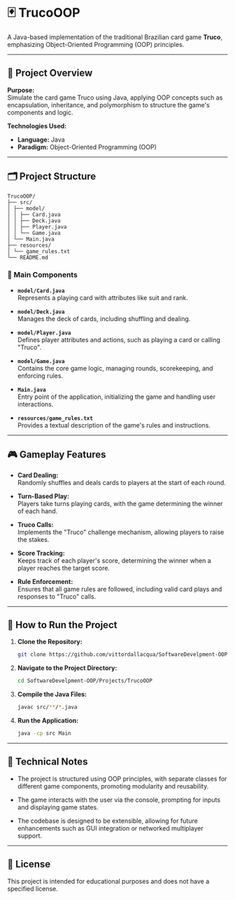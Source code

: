 # 🃏 TrucoOOP

A Java-based implementation of the traditional Brazilian card game **Truco**, emphasizing Object-Oriented Programming (OOP) principles.

---

## 🧩 Project Overview

**Purpose:**  
Simulate the card game Truco using Java, applying OOP concepts such as encapsulation, inheritance, and polymorphism to structure the game's components and logic.

**Technologies Used:**
- **Language:** Java
- **Paradigm:** Object-Oriented Programming (OOP)

---

## 🗂️ Project Structure

```
TrucoOOP/
├── src/
│ ├── model/
│ │ ├── Card.java
│ │ ├── Deck.java
│ │ ├── Player.java
│ │ └── Game.java
│ └── Main.java
├── resources/
│ └── game_rules.txt
└── README.md
```

### 💠 Main Components

- **`model/Card.java`**  
  Represents a playing card with attributes like suit and rank.

- **`model/Deck.java`**  
  Manages the deck of cards, including shuffling and dealing.

- **`model/Player.java`**  
  Defines player attributes and actions, such as playing a card or calling "Truco".

- **`model/Game.java`**  
  Contains the core game logic, managing rounds, scorekeeping, and enforcing rules.

- **`Main.java`**  
  Entry point of the application, initializing the game and handling user interactions.

- **`resources/game_rules.txt`**  
  Provides a textual description of the game's rules and instructions.

---

## 🎮 Gameplay Features

- **Card Dealing:**  
  Randomly shuffles and deals cards to players at the start of each round.

- **Turn-Based Play:**  
  Players take turns playing cards, with the game determining the winner of each hand.

- **Truco Calls:**  
  Implements the "Truco" challenge mechanism, allowing players to raise the stakes.

- **Score Tracking:**  
  Keeps track of each player's score, determining the winner when a player reaches the target score.

- **Rule Enforcement:**  
  Ensures that all game rules are followed, including valid card plays and responses to "Truco" calls.

---

## 🧪 How to Run the Project

1. **Clone the Repository:**
   ```bash
   git clone https://github.com/vittordallacqua/SoftwareDevelpment-OOP.git
   ```

2. **Navigate to the Project Directory:**
   ```bash
   cd SoftwareDevelpment-OOP/Projects/TrucoOOP
   ```

3. **Compile the Java Files:**
   ```bash
   javac src/**/*.java
   ```

4. **Run the Application:**
   ```bash
   java -cp src Main
   ```

---

## 📌 Technical Notes

- The project is structured using OOP principles, with separate classes for different game components, promoting modularity and reusability.

- The game interacts with the user via the console, prompting for inputs and displaying game states.

- The codebase is designed to be extensible, allowing for future enhancements such as GUI integration or networked multiplayer support.

---

## 📎 License

This project is intended for educational purposes and does not have a specified license.




